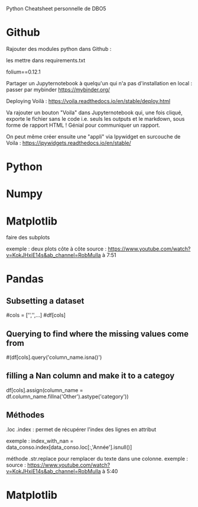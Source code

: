 Python Cheatsheet personnelle de DBO5


# Github

Rajouter des modules python dans Github :

les mettre dans requirements.txt

folium==0.12.1

Partager un Jupyternotebook à quelqu'un qui n'a pas d'installation en local : passer par mybinder https://mybinder.org/

Deploying Voilà : 
https://voila.readthedocs.io/en/stable/deploy.html

Va rajouter un bouton "Voila" dans Jupyternotebook qui, une fois cliqué, exporte le fichier sans le code i.e. seuls les outputs et le markdown, sous forme de rapport HTML ! Génial pour communiquer un rapport.

On peut même créer ensuite une "appli" via Ipywidget en surcouche de Voila : https://ipywidgets.readthedocs.io/en/stable/

# Python



# Numpy


# Matplotlib

faire des subplots

exemple : deux plots côte à côte
source : https://www.youtube.com/watch?v=KokJHxiE14s&ab_channel=RobMulla à 7:51

# Pandas


## Subsetting a dataset

#cols = ['','',...]
#df[cols]

## Querying to find where the missing values come from

#(df[cols].query('column_name.isna()')


## filling a Nan column and make it to a categoy

 df[cols].assign(column_name = df.column_name.fillna('Other').astype('category'))

## Méthodes

.loc
.index : permet de récupérer l'index des lignes en attribut

exemple : index_with_nan = data_conso.index[data_conso.loc[:,'Année'].isnull()]


méthode .str.replace pour remplacer du texte dans une colonne.
exemple : 
source : https://www.youtube.com/watch?v=KokJHxiE14s&ab_channel=RobMulla à 5:40


# Matplotlib



